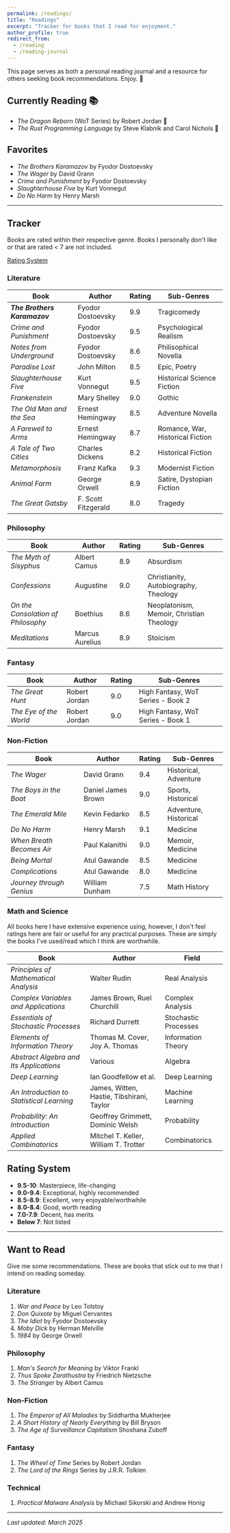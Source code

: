 ```yaml
---
permalink: /readings/
title: "Readings"
excerpt: "Tracker for books that I read for enjoyment."
author_profile: true
redirect_from: 
  - /reading
  - /reading-journal
---
```


This page serves as both a personal reading journal and a resource for others seeking book recommendations. Enjoy. :book:

## Currently Reading :books:

- _The Dragon Reborn_ (WoT Series) by Robert Jordan :fallen_leaf:
- _The Rust Programming Language_ by Steve Klabnik and Carol Nichols :crab:

## Favorites

- _The Brothers Karamazov_ by Fyodor Dostoevsky
- _The Wager_ by David Grann
- _Crime and Punishment_ by Fyodor Dostoevsky
- _Slaughterhouse Five_ by Kurt Vonnegut
- _Do No Harm_ by Henry Marsh

---

## Tracker

Books are rated within their respective genre. Books I personally don't like or that are rated < 7 are not included.

[Rating System](#rating-system)

### Literature

| Book | Author | Rating | Sub-Genres |
|------|---------|---------|--------|
| _**The Brothers Karamazov**_ | Fyodor Dostoevsky | 9.9 | Tragicomedy |
| _Crime and Punishment_ | Fyodor Dostoevsky | 9.5 | Psychological Realism |
| _Notes from Underground_ | Fyodor Dostoevsky | 8.6 | Philisophical Novella |
| _Paradise Lost_ | John Milton | 8.5 | Epic, Poetry |
| _Slaughterhouse Five_ | Kurt Vonnegut | 9.5 | Historical Science Fiction |
| _Frankenstein_ | Mary Shelley | 9.0 | Gothic |
| _The Old Man and the Sea_ | Ernest Hemingway | 8.5 | Adventure Novella |
| _A Farewell to Arms_ | Ernest Hemingway | 8.7 | Romance, War, Historical Fiction |
| _A Tale of Two Cities_ | Charles Dickens | 8.2 | Historical Fiction |
| _Metamorphosis_ | Franz Kafka | 9.3 | Modernist Fiction |
| _Animal Farm_ | George Orwell | 8.9 | Satire, Dystopian Fiction |
| _The Great Gatsby_ | F. Scott Fitzgerald | 8.0 | Tragedy |

### Philosophy

| Book | Author | Rating | Sub-Genres |
|------|---------|------|---------|
| _The Myth of Sisyphus_ | Albert Camus | 8.9 | Absurdism |
| _Confessions_ | Augustine | 9.0 | Christianity, Autobiography, Theology |
| _On the Consolation of Philosophy_ | Boethius | 8.6 | Neoplatonism, Memoir, Christian Theology |
| _Meditations_ | Marcus Aurelius | 8.9 | Stoicism |

### Fantasy

| Book | Author | Rating | Sub-Genres |
|------|---------|------|---------|
| _The Great Hunt_ | Robert Jordan | 9.0 | High Fantasy, WoT Series - Book 2 |
| _The Eye of the World_ | Robert Jordan | 9.0 | High Fantasy, WoT Series - Book 1 |


### Non-Fiction

| Book | Author | Rating | Sub-Genres |
|------|---------|---------|--------|
| _The Wager_ | David Grann | 9.4 | Historical, Adventure |
| _The Boys in the Boat_ | Daniel James Brown | 9.0 | Sports, Historical |
| _The Emerald Mile_ | Kevin Fedarko | 8.5 | Adventure, Historical |
| _Do No Harm_ | Henry Marsh | 9.1 | Medicine |
| _When Breath Becomes Air_ | Paul Kalanithi | 9.0 | Memoir, Medicine |
| _Being Mortal_ | Atul Gawande | 8.5 | Medicine |
| _Complications_ | Atul Gawande | 8.0 | Medicine |
| _Journey through Genius_ | William Dunham | 7.5 | Math History |

### Math and Science

All books here I have extensive experience using, however, I don't feel ratings here are fair or useful for any practical purposes. These are simply the books I've used/read which I think are worthwhile.

| Book | Author | Field |
|------|---------|---------|
| _Principles of Mathematical Analysis_ | Walter Rudin | Real Analysis |
| _Complex Variables and Applications_ | James Brown, Ruel Churchill | Complex Analysis |
| _Essentials of Stochastic Processes_ | Richard Durrett | Stochastic Processes |
| _Elements of Information Theory_ | Thomas M. Cover, Joy A. Thomas | Information Theory |
| _Abstract Algebra and Its Applications_ | Various | Algebra |
| _Deep Learning_ | Ian Goodfellow et al. | Deep Learning |
| _An Introduction to Statistical Learning_ | James, Witten, Hastie, Tibshirani, Taylor | Machine Learning |
| _Probability: An Introduction_ | Geoffrey Grimmett, Dominic Welsh | Probability |
| _Applied Combinatorics_ | Mitchel T. Keller, William T. Trotter | Combinatorics |

## Rating System

- **9.5-10**: Masterpiece, life-changing
- **9.0-9.4**: Exceptional, highly recommended
- **8.5-8.9**: Excellent, very enjoyable/worthwhile
- **8.0-8.4**: Good, worth reading
- **7.0-7.9**: Decent, has merits
- **Below 7**: Not listed

---

## Want to Read

Give me some recommendations. These are books that stick out to me that I intend on reading someday.

### Literature

1. _War and Peace_ by Leo Tolstoy
2. _Don Quixote_ by Miguel Cervantes
3. _The Idiot_ by Fyodor Dostoevsky
4. _Moby Dick_ by Herman Melville
5. _1984_ by George Orwell

### Philosophy

1. _Man's Search for Meaning_ by Viktor Frankl
2. _Thus Spoke Zarathustra_ by Friedrich Nietzsche
3. _The Stranger_ by Albert Camus

### Non-Fiction

1. _The Emperor of All Maladies_ by Siddhartha Mukherjee
2. _A Short History of Nearly Everything_ by Bill Bryson
3. _The Age of Surveillance Capitalism_ Shoshana Zuboff

### Fantasy

1. _The Wheel of Time_ Series by Robert Jordan
2. _The Lord of the Rings_ Series by J.R.R. Tolkien

### Technical

1. _Practical Malware Analysis_ by Michael Sikorski and Andrew Honig

---

_Last updated: March 2025_

